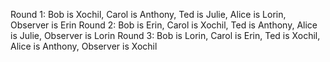Round 1: Bob is Xochil, Carol is Anthony, Ted is Julie, Alice is Lorin, Observer is Erin
Round 2: Bob is Erin, Carol is Xochil, Ted is Anthony, Alice is Julie, Observer is Lorin
Round 3: Bob is Lorin, Carol is Erin, Ted is Xochil, Alice is Anthony, Observer is Xochil